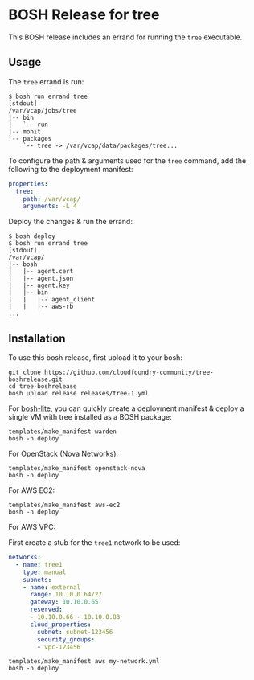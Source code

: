 BOSH Release for tree
=====================

This BOSH release includes an errand for running the `tree` executable.

Usage
-----

The `tree` errand is run:

```
$ bosh run errand tree
[stdout]
/var/vcap/jobs/tree
|-- bin
|   `-- run
|-- monit
`-- packages
    `-- tree -> /var/vcap/data/packages/tree...
```

To configure the path & arguments used for the `tree` command, add the following to the deployment manifest:

```yaml
properties:
  tree:
    path: /var/vcap/
    arguments: -L 4
```

Deploy the changes & run the errand:

```
$ bosh deploy
$ bosh run errand tree
[stdout]
/var/vcap/
|-- bosh
|   |-- agent.cert
|   |-- agent.json
|   |-- agent.key
|   |-- bin
|   |   |-- agent_client
|   |   |-- aws-rb
...
```

Installation
------------

To use this bosh release, first upload it to your bosh:

```
git clone https://github.com/cloudfoundry-community/tree-boshrelease.git
cd tree-boshrelease
bosh upload release releases/tree-1.yml
```

For [bosh-lite](https://github.com/cloudfoundry/bosh-lite), you can quickly create a deployment manifest & deploy a single VM with tree installed as a BOSH package:

```
templates/make_manifest warden
bosh -n deploy
```

For OpenStack (Nova Networks):

```
templates/make_manifest openstack-nova
bosh -n deploy
```

For AWS EC2:

```
templates/make_manifest aws-ec2
bosh -n deploy
```

For AWS VPC:

First create a stub for the `tree1` network to be used:

```yaml
networks:
  - name: tree1
    type: manual
    subnets:
    - name: external
      range: 10.10.0.64/27
      gateway: 10.10.0.65
      reserved:
      - 10.10.0.66 - 10.10.0.83
      cloud_properties:
        subnet: subnet-123456
        security_groups:
        - vpc-123456
```

```
templates/make_manifest aws my-network.yml
bosh -n deploy
```
